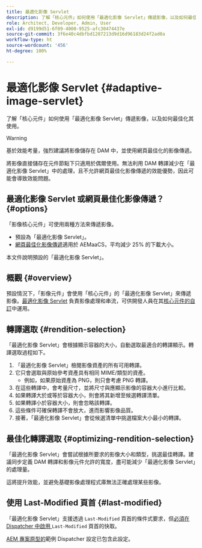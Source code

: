 ```yaml
---
title: 最適化影像 Servlet
description: 了解「核心元件」如何使用「最適化影像 Servlet」傳遞影像，以及如何最佳化其使用。
role: Architect, Developer, Admin, User
exl-id: d9199d51-6f09-4000-9525-afc30474437e
source-git-commit: 3f6e40c4dbfbd1287213d9d16d96183d24f2ad0a
workflow-type: ht
source-wordcount: '456'
ht-degree: 100%

---
```


# 最適化影像 Servlet {#adaptive-image-servlet}

了解「核心元件」如何使用「最適化影像 Servlet」傳遞影像，以及如何最佳化其使用。

>[!WARNING]
>
>基於效能考量，強烈建議將影像儲存在 DAM 中，並使用網頁最佳化的影像傳遞。
>
>將影像直接儲存在元件節點下只適用於偶爾使用。無法利用 DAM 轉譯減少在「最適化影像 Servlet」中的處理，且不允許網頁最佳化影像傳遞的效能優勢，因此可能會導致效能問題。

## 最適化影像 Servlet 或網頁最佳化影像傳遞？ {#options}

「影像核心元件」可使用兩種方法來傳遞影像。

* 預設為「最適化影像 Servlet」。
* [網頁最佳化影像傳遞](/help/developing/web-optimized-image-delivery.md)適用於 AEMaaCS，平均減少 25% 的下載大小。

本文件說明預設的「最適化影像 Servlet」。

## 概觀 {#overview}

預設情況下，「影像元件」會使用「核心元件」的「最適化影像 Servlet」來傳遞影像。[最適化影像 Servlet](https://github.com/adobe/aem-core-wcm-components/wiki/The-Adaptive-Image-Servlet) 負責影像處理和串流，可供開發人員在其[核心元件的自訂](/help/developing/customizing.md)中運用。

## 轉譯選取 {#rendition-selection}

「最適化影像 Servlet」會根據顯示容器的大小，自動選取最適合的轉譯顯示。轉譯選取過程如下。

1. 「最適化影像 Servlet」檢閱影像資產的所有可用轉譯。
1. 它只會選取與原始參考資產具有相同 MIME/類型的資產。
   * 例如，如果原始資產為 PNG，則只會考慮 PNG 轉譯。
1. 在這些轉譯中，會考量尺寸，並將尺寸與應顯示影像的容器大小進行比較。
1. 如果轉譯大於或等於容器大小，則會將其新增至候選轉譯清單。
1. 如果轉譯小於容器大小，則會忽略該轉譯。
1. 這些條件可確保轉譯不會放大，進而影響影像品質。
1. 接著，「最適化影像 Servlet」會從候選清單中挑選檔案大小最小的轉譯。

## 最佳化轉譯選取 {#optimizing-rendition-selection}

「最適化影像 Servlet」會嘗試根據所要求的影像大小和類型，挑選最佳轉譯。建議同步定義 DAM 轉譯和影像元件允許的寬度，盡可能減少「最適化影像 Servlet」的處理量。

這將提升效能，並避免基礎影像處理程式庫無法正確處理某些影像。

## 使用 Last-Modified 頁首 {#last-modified}

「最適化影像 Servlet」支援透過 `Last-Modified` 頁首的條件式要求，但[必須在 Dispatcher 中啟用 ](https://experienceleague.adobe.com/docs/experience-manager-dispatcher/using/configuring/dispatcher-configuration.html?lang=zh-hant#caching-http-response-headers) `Last-Modified` 頁首的快取。

[AEM 專案原型的](/help/developing/archetype/overview.md)範例 Dispatcher 設定已包含此設定。
